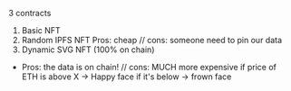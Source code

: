 3 contracts

1. Basic NFT
2. Random IPFS NFT
Pros: cheap // cons: someone need to pin our data
3. Dynamic SVG NFT (100% on chain)
- Pros: the data is on chain! // cons: MUCH more expensive
if price of ETH is above X -> Happy face
if it's below -> frown face